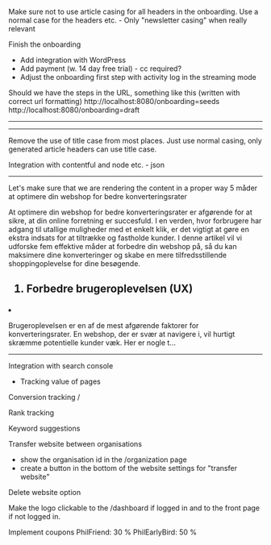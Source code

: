Make sure not to use article casing for all headers in the onboarding. Use a normal case for the headers etc. - Only "newsletter casing" when really relevant


Finish the onboarding
- Add integration with WordPress
- Add payment (w. 14 day free trial) - cc required?
- Adjust the onboarding first step with activity log in the streaming mode

Should we have the steps in the URL, something like this (written with correct url formatting)
http://localhost:8080/onboarding=seeds
http://localhost:8080/onboarding=draft

---

---

Remove the use of title case from most places. Just use normal casing, only generated article headers can use title case.

Integration with contentful and node etc. - json

---

Let's make sure that we are rendering the content in a proper way 5 måder at optimere din webshop for bedre konverteringsrater
<p><p>At optimere din webshop for bedre konverteringsrater er afgørende for at sikre, at din online forretning er succesfuld. I en verden, hvor forbrugere har adgang til utallige muligheder med et enkelt klik, er det vigtigt at gøre en ekstra indsats for at tiltrække og fastholde kunder. I denne artikel vil vi udforske fem effektive måder at forbedre din webshop på, så du kan maksimere dine konverteringer og skabe en mere tilfredsstillende shoppingoplevelse for dine besøgende.</p>

<p>

<h2><ol><li>Forbedre brugeroplevelsen (UX)</h2></li><li><p>Brugeroplevelsen er en af de mest afgørende faktorer for konverteringsrater. En webshop, der er svær at navigere i, vil hurtigt skræmme potentielle kunder væk. Her er nogle t...

---

Integration with search console
- Tracking value of pages

Conversion tracking / 

Rank tracking

Keyword suggestions

Transfer website between organisations
- show the organisation id in the /organization page
- create a button in the bottom of the website settings for "transfer website" 

Delete website option

Make the logo clickable to the /dashboard if logged in and to the front page if not logged in. 


Implement coupons
PhilFriend: 30 %
PhilEarlyBird: 50 %


